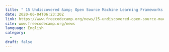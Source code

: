 ```yaml
---
title: " 15 Undiscovered &amp; Open Source Machine Learning Frameworks You Need to Know in 2020. "
date: 2020-06-04T06:23:20Z
link: https://www.freecodecamp.org/news/15-undiscovered-open-source-machine-learning-frameworks-you-need-to-know-in-2020/?utm_medium=RSS&utm_source=news.12bit.vn
site: www.freecodecamp.org/news
language: English
category:
  -   
draft: false
---
```

